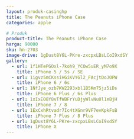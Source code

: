 ```yaml
---
layout: produk-casinghp
title: The Peanuts iPhone Case
categories: apple

# Produk
product-title: The Peanuts iPhone Case
harga: 90000
sku: hn-2703
image-drive: 1gDust8Y6L-PKre-zxcpxLBsLCoI9xdSY
gallery:
  - url: 1f1HTePGOxl-7koh9_YCOw5uER_yM7o9X
    title: iPhone 5 / 5s / SE
  - url: 1igvz5mCKssiHGiKVYGl2_FAcjtDoJOPW
    title: iPhone 6 / 6s
  - url: 1NfJye_ozb7KW2293xbl1B5Km7Sjz5iDs
    title: iPhone 6 Plus / 6s Plus
  - url: 1xIxEO8Y8vTfWBFrYuDjyWlvNu0l1eBjH
    title: iPhone 7 / 8
  - url: 1ExCxhRtvadr7Ic4tXGnr9VF7evKpkFsB
    title: iPhone 7 Plus / 8 Plus
  - url: 1gDust8Y6L-PKre-zxcpxLBsLCoI9xdSY
    title: iPhone X
---
```

